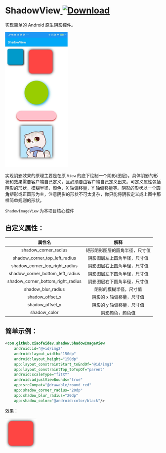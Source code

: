# ShadowView[ ![Download](https://api.bintray.com/packages/xiaofei00/xiaofei/ShadowView/images/download.svg) ](https://bintray.com/xiaofei00/xiaofei/ShadowView/_latestVersion)

实现简单的 Android 原生阴影控件。

<img src="https://github.com/xiaofei-dev/ShadowView/blob/master/art/preview.jpg" width="40%" height="40%">

实现阴影效果的原理主要是在原 `View` 的底下绘制一个阴影(图层)。具体阴影的形状和效果需要客户端自己定义，且必须要由客户端自己定义出来。可定义属性包括阴影的形状，模糊半径，颜色，X 轴偏移量，Y 轴偏移量等。阴影的形状以一个圆角矩形或正圆形为主，注意阴影的形状不可太复杂，你只能将阴影定义成上图中那样简单规则的形状。

`ShadowImageView` 为本项目核心控件

## 自定义属性：

|              属性名               |              解释              |
| :-------------------------------: | :----------------------------: |
|       shadow_corner_radius        | 矩形阴影图层的圆角半径，尺寸值 |
|   shadow_corner_top_left_radius   |  阴影图层左上圆角半径，尺寸值  |
|  shadow_corner_top_right_radius   |  阴影图层右上圆角半径，尺寸值  |
| shadow_corner_bottom_left_radius  |  阴影图层左下圆角半径，尺寸值  |
| shadow_corner_bottom_right_radius |  阴影图层右下圆角半径，尺寸值  |
|        shadow_blur_radius         |     阴影的模糊半径，尺寸值     |
|          shadow_offset_x          |   阴影的 x 轴偏移量，尺寸值    |
|          shadow_offset_y          |   阴影的 y 轴偏移量，尺寸值    |
|           shadow_color            |        阴影颜色，颜色值        |

## 简单示例：

```xml
<com.github.xiaofeidev.shadow.ShadowImageView
    android:id="@+id/img2"
    android:layout_width="150dp"
    android:layout_height="150dp"
    app:layout_constraintStart_toEndOf="@id/img1"
    app:layout_constraintTop_toTopOf="parent"
    android:scaleType="fitXY"
    android:adjustViewBounds="true"
    app:srcCompat="@drawable/round_red"
    app:shadow_corner_radius="20dp"
    app:shadow_blur_radius="20dp"
    app:shadow_color="@android:color/black"/>
```

效果：

<img src="https://github.com/xiaofei-dev/ShadowView/blob/master/art/preview1.jpg" width="20%" height="20%">
